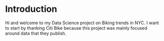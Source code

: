# Introduction

Hi and welcome to my Data Science project on Biking trends in NYC. I want to start by thanking Citi Bike because this project was mainly focused around data that they publish.
